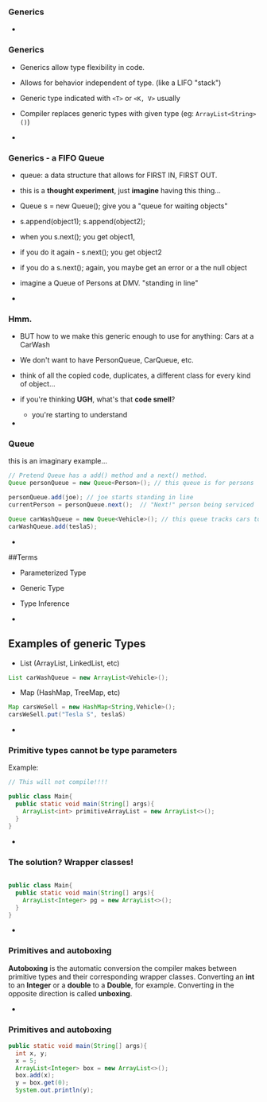 ### Generics

-
### Generics

- Generics allow type flexibility in code.
- Allows for behavior independent of type. (like a LIFO "stack")  
- Generic type indicated with `<T>` or `<K, V>` usually  
- Compiler replaces generic types with given type (eg: `ArrayList<String>()`)

-

### Generics - a FIFO Queue

- queue: a data structure that allows for FIRST IN, FIRST OUT.
- this is a **thought experiment**, just **imagine** having this thing...
- Queue s = new Queue(); give you a "queue for waiting objects"
- s.append(object1); s.append(object2);
- when you s.next(); you get object1,
- if you do it again - s.next(); you get object2
- if you do a s.next(); again, you maybe get an error or a the null object

- imagine a Queue of Persons at DMV. "standing in line"

-

### Hmm.

- BUT how to we make this generic enough to use for anything: Cars at a CarWash
- We don't want to have PersonQueue, CarQueue, etc.
- think of all the copied code, duplicates, a different class for every kind of object...
- if you're thinking **UGH**, what's that **code smell**?
  - you're starting to understand

-
### Queue

this is an imaginary example...
```Java
// Pretend Queue has a add() method and a next() method.
Queue personQueue = new Queue<Person>(); // this queue is for persons

personQueue.add(joe); // joe starts standing in line
currentPerson = personQueue.next();  // "Next!" person being serviced

Queue carWashQueue = new Queue<Vehicle>(); // this queue tracks cars to be washed
carWashQueue.add(teslaS);
```


-

##Terms

- Parameterized Type
- Generic Type
- Type Inference

-

## Examples of generic Types

- List (ArrayList, LinkedList, etc)
```Java
List carWashQueue = new ArrayList<Vehicle>();
```
- Map (HashMap, TreeMap, etc)
```Java
Map carsWeSell = new HashMap<String,Vehicle>();
carsWeSell.put("Tesla S", teslaS)
```

-
### Primitive types cannot be type parameters

Example:

```Java
// This will not compile!!!!

public class Main{
  public static void main(String[] args){
    ArrayList<int> primitiveArrayList = new ArrayList<>();
  }
}
```

-
### The solution? Wrapper classes!

```Java

public class Main{
  public static void main(String[] args){
    ArrayList<Integer> pg = new ArrayList<>();
  }
}
```

- 
### Primitives and autoboxing

**Autoboxing** is the automatic conversion the compiler makes between primitive types and their corresponding wrapper classes. 
Converting an **int** to an **Integer** or a **double** to a **Double**, for example. Converting in the opposite direction is called **unboxing**.

-
### Primitives and autoboxing


```Java
public static void main(String[] args){
  int x, y;
  x = 5;
  ArrayList<Integer> box = new ArrayList<>();
  box.add(x);
  y = box.get(0);
  System.out.println(y);
```
